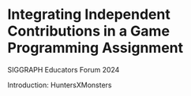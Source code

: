# Integrating Independent Contributions in a Game Programming Assignment
SIGGRAPH Educators Forum 2024

Introduction:
HuntersXMonsters

